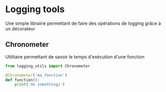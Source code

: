 # Logging tools

Une simple librairie permettant de faire des opérations de logging grâce à un décorateur

## Chronometer

Utilitaire permettant de savoir le temps d'exécution d'une fonction

```python
from logging_utils import Chronometer

@Chronometer('ma_fonction')
def function():
    print('do somethings')

```
